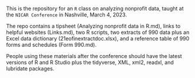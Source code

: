 This is the repository for an <code>R</code> class on analyzing nonprofit data, taught at the <code>NICAR Conference</code> in Nashville, March 4, 2023. 

The repo contains a tipsheet (Analyzing nonprofit data in R.md), links to helpful websites (Links.md), two R scripts, two extracts of 990 data plus an Excel data dictionary (21eofinextractdoc.xlsx), and a reference table of 990 forms and schedules (Form 990.md).

People using these materials after the conference should have the latest versions of R and R Studio plus the tidyverse, XML, xml2, readxl, and lubridate packages.
